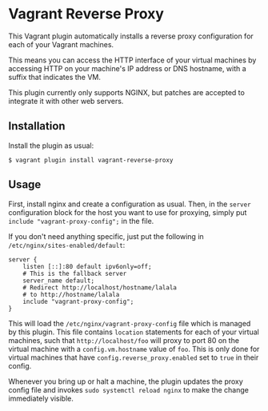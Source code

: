 # Vagrant Reverse Proxy

This Vagrant plugin automatically installs a reverse proxy
configuration for each of your Vagrant machines.

This means you can access the HTTP interface of your virtual machines
by accessing HTTP on your machine's IP address or DNS hostname, with
a suffix that indicates the VM.

This plugin currently only supports NGINX, but patches are accepted to
integrate it with other web servers.

## Installation

Install the plugin as usual:

    $ vagrant plugin install vagrant-reverse-proxy

## Usage

First, install nginx and create a configuration as usual.  Then, in
the `server` configuration block for the host you want to use for
proxying, simply put `include "vagrant-proxy-config";` in the file.

If you don't need anything specific, just put the following in
`/etc/nginx/sites-enabled/default`:

    server {
        listen [::]:80 default ipv6only=off;
        # This is the fallback server
        server_name default;
        # Redirect http://localhost/hostname/lalala
        # to http://hostname/lalala
        include "vagrant-proxy-config";
    }

This will load the `/etc/nginx/vagrant-proxy-config` file which is
managed by this plugin.  This file contains `location` statements for
each of your virtual machines, such that `http://localhost/foo` will
proxy to port 80 on the virtual machine with a `config.vm.hostname`
value of `foo`.  This is only done for virtual machines that have
`config.reverse_proxy.enabled` set to `true` in their config.

Whenever you bring up or halt a machine, the plugin updates the proxy
config file and invokes `sudo systemctl reload nginx` to make the
change immediately visible.
